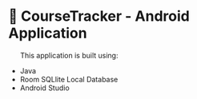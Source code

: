 <h1>🤖 CourseTracker - Android Application </h1>
<ul>
<p>This application is built using:
<li>Java</li>
<li>Room SQLlite Local Database</li>
<li>Android Studio</li>

<ul>
